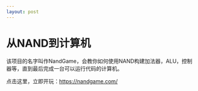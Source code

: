 ```yaml
---
layout: post
---
```

# 从NAND到计算机

该项目的名字叫作NandGame，会教你如何使用NAND构建加法器，ALU，控制器等，直到最后完成一台可以运行代码的计算机。

点击这里，立即开玩：https://nandgame.com/
